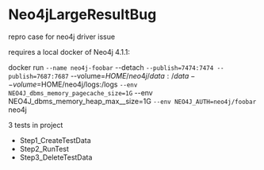 # Neo4jLargeResultBug
repro case for neo4j driver issue

requires a local docker of Neo4j 4.1.1:

docker run `
	--name neo4j-foobar `
	--detach `
    --publish=7474:7474 --publish=7687:7687 `
    --volume=$HOME/neo4j/data:/data --volume=$HOME/neo4j/logs:/logs `
	--env NEO4J_dbms_memory_pagecache_size=1G `
	--env NEO4J_dbms_memory_heap_max__size=1G `
	--env NEO4J_AUTH=neo4j/foobar `
    neo4j
    

3 tests in project
- Step1_CreateTestData
- Step2_RunTest
- Step3_DeleteTestData
    
